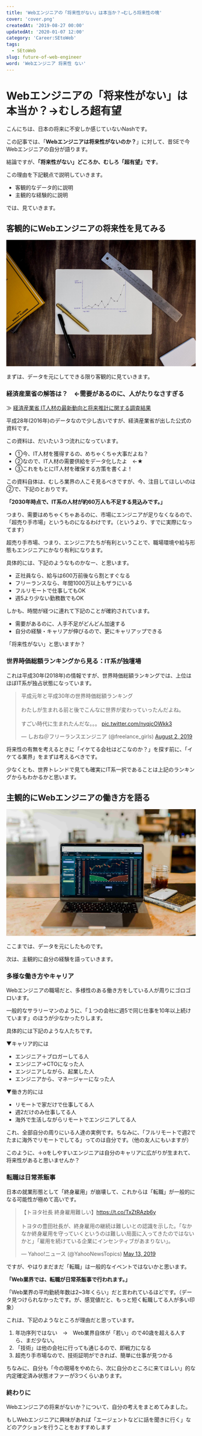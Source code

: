 ```yaml
---
title: 'Webエンジニアの「将来性がない」は本当か？→むしろ将来性の塊'
cover: 'cover.png'
createdAt: '2019-08-27 00:00'
updatedAt: '2020-01-07 12:00'
category: 'Career:SEtoWeb'
tags:
  - SEtoWeb
slug: future-of-web-engineer
word: 'Webエンジニア 将来性 ない'
---
```


# Webエンジニアの「将来性がない」は本当か？→むしろ超有望

こんにちは、日本の将来に不安しか感じていないNashです。

この記事では、「**Webエンジニアは将来性がないのか？**」に対して、昔SEで今Webエンジニアの自分が語ります。

結論ですが、**「将来性がない」どころか、むしろ「超有望」です**。

この理由を下記観点で説明していきます。

- 客観的なデータ的に説明
- 主観的な経験的に説明

では、見ていきます。

## 客観的にWebエンジニアの将来性を見てみる

![graph-image-web-developer-future](1.jpg)

まずは、データを元にしてできる限り客観的に見ていきます。

### 経済産業省の解答は？　←需要があるのに、人がたりなさすぎる

≫ [経済産業省 IT人材の最新動向と将来推計に関する調査結果](https://www.meti.go.jp/policy/it_policy/jinzai/27FY/ITjinzai_report_summary.pdf)

平成28年(2016年)のデータなので少し古いですが、経済産業省が出した公式の資料です。

この資料は、だいたい３つ流れになっています。

- ①今、IT人材を獲得するの、めちゃくちゃ大事だよね？
- ②なので、IT人材の需要供給をデータ化したよ　←★
- ③これをもとにIT人材を確保する方策を書くよ！

この資料自体は、むしろ業界の人こそ見るべきですが、今、注目してほしいのは②で、下記のとおりです。

**「2030年時点で、IT系の人材が約60万人も不足する見込みです。」**

つまり、需要はめちゃくちゃあるのに、市場にエンジニアが足りなくなるので、「超売り手市場」というものになるわけです。（というより、すでに実際になってます）

超売り手市場、つまり、エンジニアたちが有利ということで、職場環境や給与形態もエンジニアにかなり有利になります。

具体的には、下記のようなものかなー、と思います。

- 正社員なら、給与は600万前後なら割とすぐなる
- フリーランスなら、年間1000万以上もザラにいる
- フルリモートで仕事してもOK
- 週5より少ない勤務数でもOK

しかも、時間が経つに連れて下記のことが確約されています。

- 需要があるのに、人手不足がどんどん加速する
- 自分の経験・キャリアが伸びるので、更にキャリアップできる

「将来性がない」と思いますか？

### 世界時価総額ランキングから見る：IT系が独壇場

これは平成30年(2018年)の情報ですが、世界時価総額ランキングでは、上位はほぼIT系が独占状態になっています。

<blockquote class="twitter-tweet"><p lang="ja" dir="ltr">平成元年と平成30年の世界時価総額ランキング<br><br>わたしが生まれる前と後でこんなに世界が変わっていったんだよね。<br><br>すごい時代に生まれたんだな。。。 <a href="https://t.co/nyqjcOWkk3">pic.twitter.com/nyqjcOWkk3</a></p>&mdash; しおね＠フリーランスエンジニア (@freelance_girls) <a href="https://twitter.com/freelance_girls/status/1157223023172182016?ref_src=twsrc%5Etfw">August 2, 2019</a></blockquote> <script async src="https://platform.twitter.com/widgets.js" charset="utf-8"></script>

将来性の有無を考えるときに「イケてる会社はどこなのか？」を探す前に、「イケてる業界」をまずは考えるべきです。

少なくとも、世界トレンドで見ても確実にIT系一択であることは上記のランキングからもわかるかと思います。


## 主観的にWebエンジニアの働き方を語る

![pc-image-web-developer-future](2.jpg)

ここまでは、データを元にしたものです。

次は、主観的に自分の経験を語っていきます。

### 多様な働き方やキャリア

Webエンジニアの職場だと、多様性のある働き方をしている人が周りにゴロゴロいます。

一般的なサラリーマンのように、「１つの会社に週5で同じ仕事を10年以上続けています」のほうが少なかったりします。

具体的には下記のような人たちです。

▼キャリア的には

- エンジニア＋ブロガーしてる人
- エンジニア→CTOになった人
- エンジニアしながら、起業した人
- エンジニアから、マネージャーになった人

▼働き方的には

- リモートで家だけで仕事してる人
- 週2だけのみ仕事してる人
- 海外で生活しながらリモートでエンジニアしてる人

これ、全部自分の周りにいる人達の実例です。ちなみに、「フルリモートで週2でたまに海外でリモートでしてる」ってのは自分です。（他の友人にもいますが）

このように、＋αをしやすいエンジニアは自分のキャリアに広がりが生まれて、将来性があると思いませんか？

### 転職は日常茶飯事

日本の就業形態として「終身雇用」が崩壊して、これからは「転職」が一般的になる可能性が極めて高いです。

<blockquote class="twitter-tweet"><p lang="ja" dir="ltr">【トヨタ社長 終身雇用難しい】<a href="https://t.co/TxZtRAzb6y">https://t.co/TxZtRAzb6y</a><br><br>トヨタの豊田社長が、終身雇用の継続は難しいとの認識を示した。「なかなか終身雇用を守っていくというのは難しい局面に入ってきたのではないかと」「雇用を続けている企業にインセンティブがあまりない」。</p>&mdash; Yahoo!ニュース (@YahooNewsTopics) <a href="https://twitter.com/YahooNewsTopics/status/1127890543889960961?ref_src=twsrc%5Etfw">May 13, 2019</a></blockquote> <script async src="https://platform.twitter.com/widgets.js" charset="utf-8"></script>

ですが、やはりまだまだ「転職」は一般的なイベントではないかと思います。

**「Web業界では、転職が日常茶飯事で行われます。」**

「Web業界の平均勤続年数は2~3年くらい」だと言われているほどです。（データ見つけられなかったです。が、感覚値だと、もっと短く転職してる人が多い印象）

これは、下記のようなところが理由だと思っています。

1. 年功序列ではない　→　Web業界自体が「若い」ので40歳を超える人すら、まだ少ない。
2. 「技術」は他の会社に行っても通じるので、即戦力になる
3. 超売り手市場なので、技術証明ができれば、簡単に仕事が見つかる

ちなみに、自分も「今の現場をやめたら、次に自分のところに来てほしい」的な内定確定済み状態オファーが3つくらいあります。

### 終わりに

Webエンジニアの将来がないか？について、自分の考えをまとめてみました。

もしWebエンジニアに興味があれば「エージェントなどに話を聞きに行く」などのアクションを行うことをおすすめします
